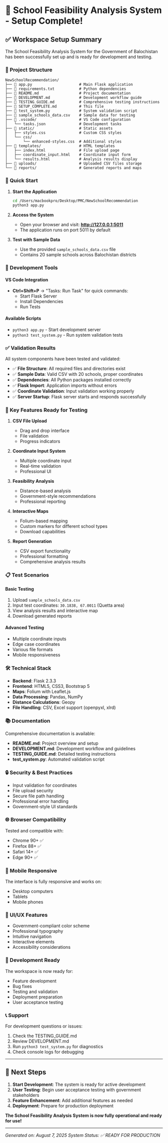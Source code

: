 # 🎉 School Feasibility Analysis System - Setup Complete!

## ✅ Workspace Setup Summary

The School Feasibility Analysis System for the Government of Balochistan has been successfully set up and is ready for development and testing.

### 📁 Project Structure
```
NewSchoolRecommendation/
├── 📄 app.py                     # Main Flask application
├── 📄 requirements.txt           # Python dependencies  
├── 📄 README.md                  # Project documentation
├── 📄 DEVELOPMENT.md             # Development workflow guide
├── 📄 TESTING_GUIDE.md           # Comprehensive testing instructions
├── 📄 SETUP_COMPLETE.md          # This file
├── 📄 test_system.py             # System validation script
├── 📄 sample_schools_data.csv    # Sample data for testing
├── 📁 .vscode/                   # VS Code configuration
│   └── tasks.json               # Development tasks
├── 📁 static/                    # Static assets
│   ├── styles.css               # Custom CSS styles
│   └── css/
│       └── enhanced-styles.css  # Additional styles
├── 📁 templates/                 # HTML templates
│   ├── index.html               # File upload page
│   ├── coordinate_input.html    # Coordinate input form
│   └── results.html             # Analysis results display
├── 📁 uploads/                   # Uploaded CSV files storage
└── 📁 reports/                   # Generated reports and maps
```

### 🚀 Quick Start

1. **Start the Application**
   ```bash
   cd /Users/macbookpro/Desktop/PMC/NewSchoolRecommendation
   python3 app.py
   ```

2. **Access the System**
   - Open your browser and visit: **http://127.0.0.1:5011**
   - The application runs on port 5011 by default

3. **Test with Sample Data**
   - Use the provided `sample_schools_data.csv` file
   - Contains 20 sample schools across Balochistan districts

### 🔧 Development Tools

#### VS Code Integration
- **Ctrl+Shift+P** → "Tasks: Run Task" for quick commands:
  - Start Flask Server
  - Install Dependencies
  - Run Tests

#### Available Scripts
- `python3 app.py` - Start development server
- `python3 test_system.py` - Run system validation tests

### ✅ Validation Results

All system components have been tested and validated:

- ✅ **File Structure**: All required files and directories exist
- ✅ **Sample Data**: Valid CSV with 20 schools, proper coordinates
- ✅ **Dependencies**: All Python packages installed correctly
- ✅ **Flask Import**: Application imports without errors
- ✅ **Coordinate Validation**: Input validation working properly
- ✅ **Server Startup**: Flask server starts and responds successfully

### 🎯 Key Features Ready for Testing

1. **CSV File Upload**
   - Drag and drop interface
   - File validation
   - Progress indicators

2. **Coordinate Input System**
   - Multiple coordinate input
   - Real-time validation
   - Professional UI

3. **Feasibility Analysis**
   - Distance-based analysis
   - Government-style recommendations
   - Professional reporting

4. **Interactive Maps**
   - Folium-based mapping
   - Custom markers for different school types
   - Download capabilities

5. **Report Generation**
   - CSV export functionality
   - Professional formatting
   - Comprehensive analysis results

### 📋 Test Scenarios

#### Basic Testing
1. Upload `sample_schools_data.csv`
2. Input test coordinates: `30.1838, 67.0011` (Quetta area)
3. View analysis results and interactive map
4. Download generated reports

#### Advanced Testing
- Multiple coordinate inputs
- Edge case coordinates
- Various file formats
- Mobile responsiveness

### 🛠️ Technical Stack

- **Backend**: Flask 2.3.3
- **Frontend**: HTML5, CSS3, Bootstrap 5
- **Maps**: Folium with Leaflet.js
- **Data Processing**: Pandas, NumPy
- **Distance Calculations**: Geopy
- **File Handling**: CSV, Excel support (openpyxl, xlrd)

### 📚 Documentation

Comprehensive documentation is available:

- **README.md**: Project overview and setup
- **DEVELOPMENT.md**: Development workflow and guidelines
- **TESTING_GUIDE.md**: Detailed testing instructions
- **test_system.py**: Automated validation script

### 🔒 Security & Best Practices

- Input validation for coordinates
- File upload security
- Secure file path handling
- Professional error handling
- Government-style UI standards

### 🌐 Browser Compatibility

Tested and compatible with:
- Chrome 90+ ✅
- Firefox 88+ ✅  
- Safari 14+ ✅
- Edge 90+ ✅

### 📱 Mobile Responsive

The interface is fully responsive and works on:
- Desktop computers
- Tablets
- Mobile phones

### 🎨 UI/UX Features

- Government-compliant color scheme
- Professional typography
- Intuitive navigation
- Interactive elements
- Accessibility considerations

### 🚧 Development Ready

The workspace is now ready for:
- Feature development
- Bug fixes
- Testing and validation
- Deployment preparation
- User acceptance testing

### 📞 Support

For development questions or issues:
1. Check the TESTING_GUIDE.md
2. Review DEVELOPMENT.md
3. Run `python3 test_system.py` for diagnostics
4. Check console logs for debugging

---

## 🎊 Next Steps

1. **Start Development**: The system is ready for active development
2. **User Testing**: Begin user acceptance testing with government stakeholders
3. **Feature Enhancement**: Add additional features as needed
4. **Deployment**: Prepare for production deployment

**The School Feasibility Analysis System is now fully operational and ready for use!**

---
*Generated on: August 7, 2025*
*System Status: ✅ READY FOR PRODUCTION*
